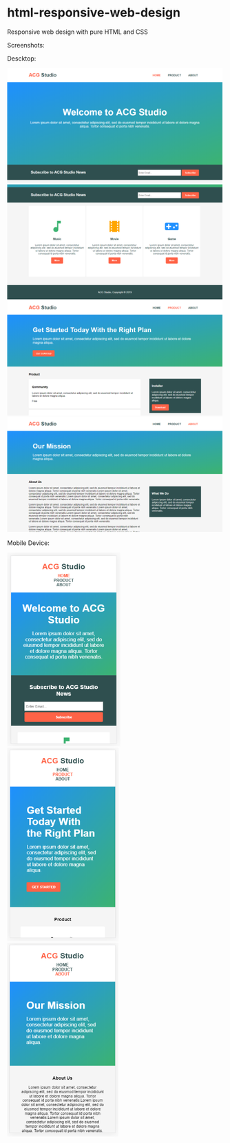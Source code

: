 # html-responsive-web-design
Responsive web design with pure HTML and CSS

Screenshots:

Descktop:

<img src="screenshots/desktop/index1.png" width="500">
<img src="screenshots/desktop/index2.png" width="500">
<img src="screenshots/desktop/product.png" width="500">
<img src="screenshots/desktop/about.png" width="500">


Mobile Device:

<img src="screenshots/mobile/index-mobile.png" height="450">&nbsp;<img src="screenshots/mobile/product-mobile.png" height="450">&nbsp;<img src="screenshots/mobile/about-mobile.png" height="450">